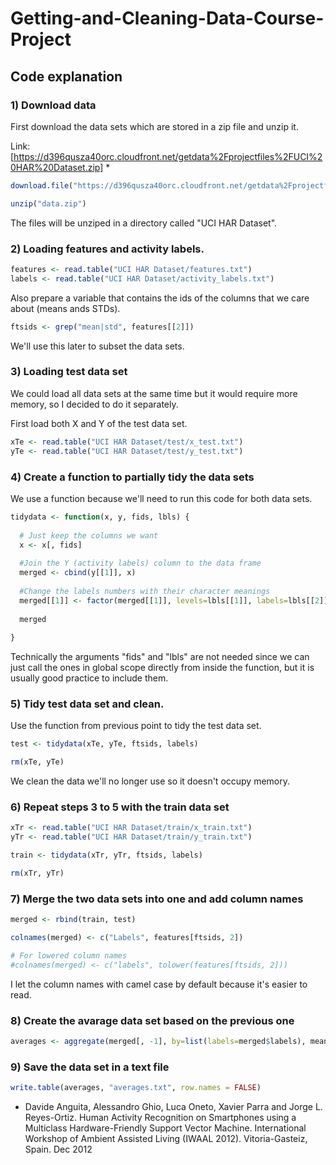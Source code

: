 # Getting-and-Cleaning-Data-Course-Project

## Code explanation

### 1) Download data

First download the data sets which are stored in a zip file and unzip it.

Link: [https://d396qusza40orc.cloudfront.net/getdata%2Fprojectfiles%2FUCI%20HAR%20Dataset.zip] *

```R
download.file("https://d396qusza40orc.cloudfront.net/getdata%2Fprojectfiles%2FUCI%20HAR%20Dataset.zip", "data.zip")

unzip("data.zip")
```

The files will be unziped in a directory called "UCI HAR Dataset".

### 2) Loading features and activity labels.

```R
features <- read.table("UCI HAR Dataset/features.txt")
labels <- read.table("UCI HAR Dataset/activity_labels.txt")
```

Also prepare a variable that contains the ids of the columns that we care about (means ands STDs).

```R
ftsids <- grep("mean|std", features[[2]])
```

We'll use this later to subset the data sets.

### 3) Loading test data set

We could load all data sets at the same time but it would require more memory, so I decided to do it separately.

First load both X and Y of the test data set.

```R
xTe <- read.table("UCI HAR Dataset/test/x_test.txt")
yTe <- read.table("UCI HAR Dataset/test/y_test.txt")
```

### 4) Create a function to partially tidy the data sets

We use a function because we'll need to run this code for both data sets.

```R
tidydata <- function(x, y, fids, lbls) {
  
  # Just keep the columns we want
  x <- x[, fids]
  
  #Join the Y (activity labels) column to the data frame
  merged <- cbind(y[[1]], x)
  
  #Change the labels numbers with their character meanings
  merged[[1]] <- factor(merged[[1]], levels=lbls[[1]], labels=lbls[[2]])
  
  merged
  
}
```

Technically the arguments "fids" and "lbls" are not needed since we can just call the ones in global scope directly from inside the function, but it is usually good practice to include them.

### 5) Tidy test data set and clean.

Use the function from previous point to tidy the test data set.

```R
test <- tidydata(xTe, yTe, ftsids, labels)

rm(xTe, yTe)
```

We clean the data we'll no longer use so it doesn't occupy memory.

### 6) Repeat steps 3 to 5 with the train data set

```R
xTr <- read.table("UCI HAR Dataset/train/x_train.txt")
yTr <- read.table("UCI HAR Dataset/train/y_train.txt")

train <- tidydata(xTr, yTr, ftsids, labels)

rm(xTr, yTr)
```

### 7) Merge the two data sets into one and add column names

```R
merged <- rbind(train, test)

colnames(merged) <- c("Labels", features[ftsids, 2])

# For lowered column names
#colnames(merged) <- c("labels", tolower(features[ftsids, 2]))
```

I let the column names with camel case by default because it's easier to read.

### 8) Create the avarage data set based on the previous one

```R
averages <- aggregate(merged[, -1], by=list(labels=merged$labels), mean)
```

### 9) Save the data set in a text file

```R
write.table(averages, "averages.txt", row.names = FALSE)
```

* Davide Anguita, Alessandro Ghio, Luca Oneto, Xavier Parra and Jorge L. Reyes-Ortiz. Human Activity Recognition on Smartphones using a Multiclass Hardware-Friendly Support Vector Machine. International Workshop of Ambient Assisted Living (IWAAL 2012). Vitoria-Gasteiz, Spain. Dec 2012